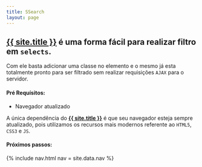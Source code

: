 ```yaml
---
title: SSearch
layout: page
---
```


## [{{ site.title }}](/) é uma forma fácil para realizar filtro em `selects`.

Com ele basta adicionar uma classe no elemento e o mesmo já esta totalmente pronto para ser filtrado sem realizar requisições `AJAX` para o servidor.

#### Pré Requísitos:

- Navegador atualizado

A única dependência do **[{{ site.title }}](/)** é que seu navegador esteja sempre atualizado, pois utilizamos os recursos mais modernos referente ao `HTML5`, `CSS3` e `JS`.

#### Próximos passos:

{% include nav.html nav = site.data.nav %}